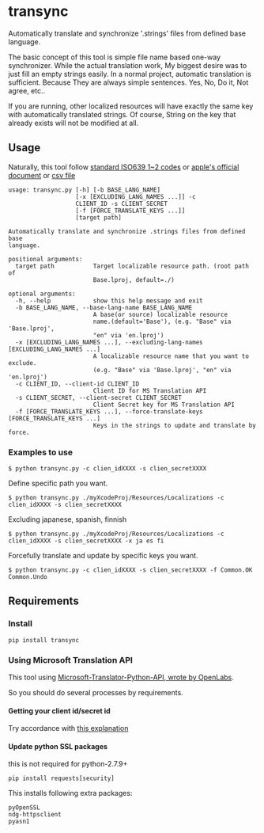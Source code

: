 # transync
Automatically translate and synchronize '.strings' files from defined base language.

The basic concept of this tool is simple file name based one-way synchronizer.
While the actual translation work, My biggest desire was to just fill an empty strings easily.
In a normal project, automatic translation is sufficient. Because They are always simple sentences. Yes, No, Do it, Not agree, etc..

If you are running, other localized resources will have exactly the same key with automatically translated strings. Of course, String on the key that already exists will not be modified at all.

## Usage

Naturally, this tool follow [standard ISO639 1~2 codes](http://www.loc.gov/standards/iso639-2/php/English_list.php) or [apple's official document](https://developer.apple.com/library/ios/documentation/MacOSX/Conceptual/BPInternational/LanguageandLocaleIDs/LanguageandLocaleIDs.html) or [csv file](https://gist.github.com/pjc-is/49971b36db38fdeae6fc)

```
usage: transync.py [-h] [-b BASE_LANG_NAME]
                   [-x [EXCLUDING_LANG_NAMES ...]] -c
                   CLIENT_ID -s CLIENT_SECRET
                   [-f [FORCE_TRANSLATE_KEYS ...]]
                   [target path]

Automatically translate and synchronize .strings files from defined base
language.

positional arguments:
  target path           Target localizable resource path. (root path of
                        Base.lproj, default=./)

optional arguments:
  -h, --help            show this help message and exit
  -b BASE_LANG_NAME, --base-lang-name BASE_LANG_NAME
                        A base(or source) localizable resource
                        name.(default='Base'), (e.g. "Base" via 'Base.lproj',
                        "en" via 'en.lproj')
  -x [EXCLUDING_LANG_NAMES ...], --excluding-lang-names [EXCLUDING_LANG_NAMES ...]
                        A localizable resource name that you want to exclude.
                        (e.g. "Base" via 'Base.lproj', "en" via 'en.lproj')
  -c CLIENT_ID, --client-id CLIENT_ID
                        Client ID for MS Translation API
  -s CLIENT_SECRET, --client-secret CLIENT_SECRET
                        Client Secret key for MS Translation API
  -f [FORCE_TRANSLATE_KEYS ...], --force-translate-keys [FORCE_TRANSLATE_KEYS ...]
                        Keys in the strings to update and translate by force.
```

### Examples to use
```
$ python transync.py -c clien_idXXXX -s clien_secretXXXX
```

Define specific path you want.
```
$ python transync.py ./myXcodeProj/Resources/Localizations -c clien_idXXXX -s clien_secretXXXX
```

Excluding japanese, spanish, finnish
```
$ python transync.py ./myXcodeProj/Resources/Localizations -c clien_idXXXX -s clien_secretXXXX -x ja es fi
```

Forcefully translate and update by specific keys you want.
```
$ python transync.py -c clien_idXXXX -s clien_secretXXXX -f Common.OK Common.Undo
```

## Requirements
### Install

```
pip install transync
```

### Using Microsoft Translation API

This tool using [Microsoft-Translator-Python-API, wrote by OpenLabs](https://github.com/openlabs/Microsoft-Translator-Python-API).

So you should do several processes by requirements.

#### Getting your client id/secret id

Try accordance with [this explanation](https://github.com/openlabs/Microsoft-Translator-Python-API#registering-your-application)

#### Update python SSL packages

this is not required for python-2.7.9+

```shell
pip install requests[security]
```
This installs following extra packages:
```
pyOpenSSL
ndg-httpsclient
pyasn1
```


